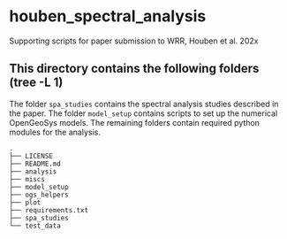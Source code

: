 # houben_spectral_analysis
Supporting scripts for paper submission to WRR, Houben et al. 202x


## This directory contains the following folders (tree -L 1)
The folder `spa_studies` contains the spectral analysis studies described in the paper. The folder `model_setup` contains scripts to set up the numerical OpenGeoSys models. The remaining folders contain required python modules for the analysis.

```
.
├── LICENSE
├── README.md
├── analysis
├── miscs
├── model_setup
├── ogs_helpers
├── plot
├── requirements.txt
├── spa_studies
└── test_data
```


